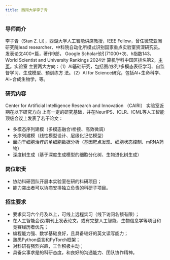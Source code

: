 ```yaml
---
title: 西湖大学李子青
---
```


### 导师简介

李子青（Stan Z. Li），西湖大学人工智能讲席教授，IEEE Fellow，曾任微软亚洲研究院lead
researcher、中科院自动化所模式识别国家重点实验室资深研究员。发表论文400+篇，著作9部，
Google Scholar他引71000+次、h指数143，World Scientist and University Rankings 2024计
算机学科中国区排名第2，[主页](https://www.westlake.edu.cn/faculty/stan-zq-li.html)。实验室
主要两大方向：（1）AI基础研究，包括图/序列/多模态表征学习、自监督学习、生成模型、预训练方
法。（2）Al for Science研究，包括Al+生命科学、Al+合成生物学，等。

### 研究内容
Center for Artificial Intelligence Research and Innovation （CAIRI） 实验室近期在以下研究方向
上有一定的研究基础，并在NeurIPS、ICLR、ICML等人工智能顶级会议上发表了若干论文：
- 多模态序列建模（多模态融合\桥接、高效微调）
- 长序列建模（线性模型设计、层级化记忆模型）
- 面向干细胞治疗的单细胞数据分析（基因靶点发现、细胞状态控制、mRNA药物）
- 深度树生成（基于深度生成模型的细胞分化树、生物进化树生成）

### 岗位职责
- 协助科研团队开展本实验室在研的科研项目；
- 能力突出者可以协商安排独立负责的科研子项目。

### 招生要求
- 要求实习六个月及以上，可线上远程实习（线下访问名额有限）；
- 在人工智能会议/期刊上发表论文，或有完整人工智能、生物信息学等项目和竞赛经历者优先；
- 编程能力强、数学基础良好，且具备较好的英文读写能力；
- 熟悉Python语言和PyTorch框架；
- 对科研有强烈兴趣，工作积极主动；
- 具备实事求是的科研态度，和良好的沟通能力、团队协作精神。